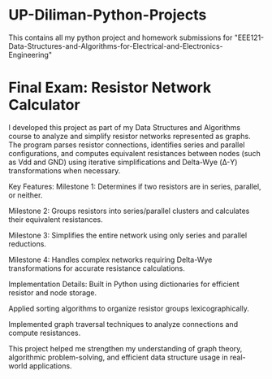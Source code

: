 # UP-Diliman-Python-Projects
This contains all my python project and homework submissions for "EEE121-Data-Structures-and-Algorithms-for-Electrical-and-Electronics-Engineering"

# Final Exam: Resistor Network Calculator
I developed this project as part of my Data Structures and Algorithms course to analyze and simplify resistor networks represented as graphs. The program parses resistor connections, identifies series and parallel configurations, and computes equivalent resistances between nodes (such as Vdd and GND) using iterative simplifications and Delta-Wye (Δ-Y) transformations when necessary.

Key Features:
Milestone 1: Determines if two resistors are in series, parallel, or neither.

Milestone 2: Groups resistors into series/parallel clusters and calculates their equivalent resistances.

Milestone 3: Simplifies the entire network using only series and parallel reductions.

Milestone 4: Handles complex networks requiring Delta-Wye transformations for accurate resistance calculations.

Implementation Details:
Built in Python using dictionaries for efficient resistor and node storage.

Applied sorting algorithms to organize resistor groups lexicographically.

Implemented graph traversal techniques to analyze connections and compute resistances.

This project helped me strengthen my understanding of graph theory, algorithmic problem-solving, and efficient data structure usage in real-world applications.
